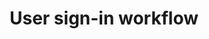---
title: User sign-in workflow
id: sign-in-workflow
description: ''
slug: /sign-in-workflow 
keywords: 
 - faq
 - help
pagination_next: null
pagination_prev: null
last_update: 
   date: 02/08/2022
   author: Patricia McPhee
draft: true
displayed_sidebar: secureWorkforceSidebar
---